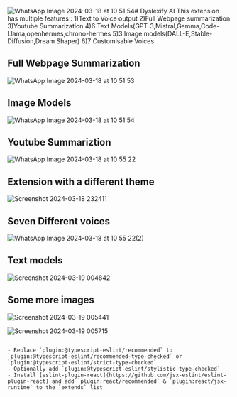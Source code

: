 ![WhatsApp Image 2024-03-18 at 10 51 54](https://github.com/Arpit-Kumar231/Dyslexsify/assets/142097093/a86e9326-5f74-453f-a303-b8d08c0787e9)# Dyslexify AI
This extension has multiple features :
1)Text to Voice output
2)Full Webpage summarization
3)Youtube Summarization
4)6 Text Models(GPT-3,Mistral,Gemma,Code-Llama,openhermes,chrono-hermes
5)3 Image models(DALL-E,Stable-Diffusion,Dream Shaper)
6)7 Customisable Voices


## Full Webpage Summarization
![WhatsApp Image 2024-03-18 at 10 51 53](https://github.com/Arpit-Kumar231/Dyslexsify/assets/142097093/9c2247fa-d214-43de-9007-3fa7ced876e2)

## Image Models
![WhatsApp Image 2024-03-18 at 10 51 54](https://github.com/Arpit-Kumar231/Dyslexsify/assets/142097093/3e065576-b562-45b5-8e18-8c14372450b8)

## Youtube Summariztion
![WhatsApp Image 2024-03-18 at 10 55 22](https://github.com/Arpit-Kumar231/Dyslexsify/assets/142097093/c6b5db46-cdce-4a34-ac54-343c90209148)

## Extension with a different theme
![Screenshot 2024-03-18 232411](https://github.com/Arpit-Kumar231/Dyslexsify/assets/142097093/6cc79cf2-45f8-4d20-97d9-ccf2202a4c1d)

## Seven Different voices
![WhatsApp Image 2024-03-18 at 10 55 22(2)](https://github.com/Arpit-Kumar231/Dyslexsify/assets/142097093/83edaadd-3f2f-4cba-8b2e-2a363358daa1)

## Text models

![Screenshot 2024-03-19 004842](https://github.com/Arpit-Kumar231/Dyslexsify/assets/142097093/58970d11-166c-4fe1-b146-329c285e405a)

## Some more images
![Screenshot 2024-03-19 005441](https://github.com/Arpit-Kumar231/Dyslexsify/assets/142097093/105e5a6e-5471-48d0-8c7f-802bdddaf110)




![Screenshot 2024-03-19 005715](https://github.com/Arpit-Kumar231/Dyslexsify/assets/142097093/1d6d5aad-d0c0-4828-91c1-ddc07549e243)






```

- Replace `plugin:@typescript-eslint/recommended` to `plugin:@typescript-eslint/recommended-type-checked` or `plugin:@typescript-eslint/strict-type-checked`
- Optionally add `plugin:@typescript-eslint/stylistic-type-checked`
- Install [eslint-plugin-react](https://github.com/jsx-eslint/eslint-plugin-react) and add `plugin:react/recommended` & `plugin:react/jsx-runtime` to the `extends` list
